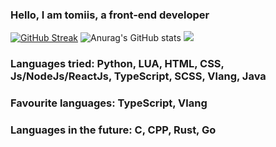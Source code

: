 ### Hello, I am tomiis, a front-end developer

[![GitHub Streak](https://github-readme-streak-stats.herokuapp.com?user=tomiis4&theme=dark&hide_border=true&date_format=M%20j%5B%2C%20Y%5D)](https://git.io/streak-stats)
![Anurag's GitHub stats](https://github-readme-stats.vercel.app/api?username=tomiis4&count_private=true&show_icons=true&theme=radical)
![](https://komarev.com/ghpvc/?username=tomiis4)

### Languages tried: Python, LUA, HTML, CSS, Js/NodeJs/ReactJs, TypeScript, SCSS, Vlang, Java

### Favourite languages: TypeScript, Vlang

### Languages in the future: C, CPP, Rust, Go
